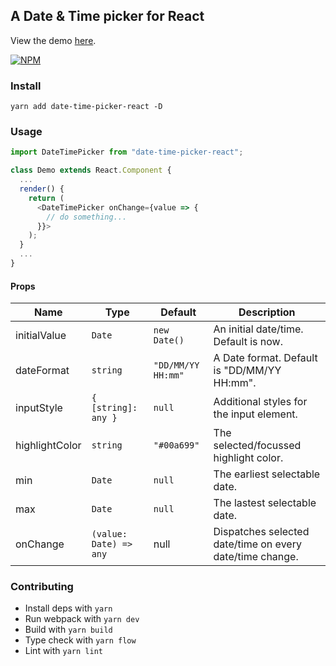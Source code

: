 ## A Date & Time picker for React

View the demo [here](https://kjkta.github.io/date-time-picker-react/).

[![NPM](https://nodei.co/npm/date-time-picker-react.png)](https://nodei.co/npm/date-time-picker-react/)

### Install

`yarn add date-time-picker-react -D`

### Usage

```js
import DateTimePicker from "date-time-picker-react";

class Demo extends React.Component {
  ...
  render() {
    return (
      <DateTimePicker onChange={value => {
        // do something...
      }}>
    );
  }
  ...
}
```

#### Props

Name | Type | Default | Description
---|---|---|---
initialValue | `Date` | `new Date()` | An initial date/time. Default is now.
dateFormat | `string` | `"DD/MM/YY HH:mm"` | A Date format. Default is "DD/MM/YY HH:mm".
inputStyle | `{ [string]: any }` | `null` | Additional styles for the input element.
highlightColor | `string` | `"#00a699"` | The selected/focussed highlight color.
min | `Date` | `null` | The earliest selectable date.
max | `Date` | `null` | The lastest selectable date.
onChange | `(value: Date) => any` | null | Dispatches selected date/time on every date/time change.

### Contributing

- Install deps with `yarn`
- Run webpack with `yarn dev`
- Build with `yarn build`
- Type check with `yarn flow`
- Lint with `yarn lint`